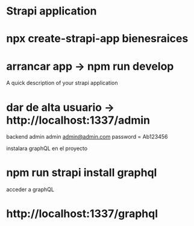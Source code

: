 # Strapi application

# npx create-strapi-app bienesraices

# arrancar app -> npm run develop

A quick description of your strapi application

# dar de alta usuario -> http://localhost:1337/admin
backend
admin admin
admin@admin.com
password = Ab123456

instalara graphQL en el proyecto
# npm run strapi install graphql
acceder a graphQL
# http://localhost:1337/graphql